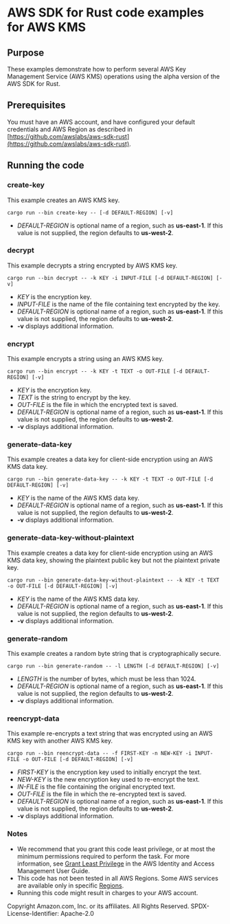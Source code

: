 # AWS SDK for Rust code examples for AWS KMS

## Purpose

These examples demonstrate how to perform several AWS Key Management Service (AWS KMS) operations using the alpha version of the AWS SDK for Rust.

## Prerequisites

You must have an AWS account, and have configured your default credentials and AWS Region as described in [https://github.com/awslabs/aws-sdk-rust](https://github.com/awslabs/aws-sdk-rust).

## Running the code

### create-key

This example creates an AWS KMS key.

`cargo run --bin create-key -- [-d DEFAULT-REGION] [-v]`

- _DEFAULT-REGION_ is optional name of a region, such as __us-east-1__.
  If this value is not supplied, the region defaults to __us-west-2__.

### decrypt

This example decrypts a string encrypted by AWS KMS key.

`cargo run --bin decrypt -- -k KEY -i INPUT-FILE [-d DEFAULT-REGION] [-v]`

- _KEY_ is the encryption key.
- _INPUT-FILE_ is the name of the file containing text encrypted by the key.
- _DEFAULT-REGION_ is optional name of a region, such as __us-east-1__.
  If this value is not supplied, the region defaults to __us-west-2__.
- __-v__ displays additional information.

### encrypt

This example encrypts a string using an AWS KMS key.

`cargo run --bin encrypt -- -k KEY -t TEXT -o OUT-FILE [-d DEFAULT-REGION] [-v]`

- _KEY_ is the encryption key.
- _TEXT_ is the string to encrypt by the key.
- _OUT-FILE_ is the file in which the encrypted text is saved.
- _DEFAULT-REGION_ is optional name of a region, such as __us-east-1__.
  If this value is not supplied, the region defaults to __us-west-2__.
- __-v__ displays additional information.

### generate-data-key

This example creates a data key for client-side encryption using an AWS KMS data key.

`cargo run --bin generate-data-key -- -k KEY -t TEXT -o OUT-FILE [-d DEFAULT-REGION] [-v]`

- _KEY_ is the name of the AWS KMS data key.
- _DEFAULT-REGION_ is optional name of a region, such as __us-east-1__.
  If this value is not supplied, the region defaults to __us-west-2__.
- __-v__ displays additional information.

### generate-data-key-without-plaintext

This example creates a data key for client-side encryption using an AWS KMS data key,
showing the plaintext public key but not the plaintext private key.

`cargo run --bin generate-data-key-without-plaintext -- -k KEY -t TEXT -o OUT-FILE [-d DEFAULT-REGION] [-v]`

- _KEY_ is the name of the AWS KMS data key.
- _DEFAULT-REGION_ is optional name of a region, such as __us-east-1__.
  If this value is not supplied, the region defaults to __us-west-2__.
- __-v__ displays additional information.

### generate-random

This example creates a random byte string that is cryptographically secure.

`cargo run --bin generate-random -- -l LENGTH [-d DEFAULT-REGION] [-v]`

- _LENGTH_ is the number of bytes, which must be less than 1024.
- _DEFAULT-REGION_ is optional name of a region, such as __us-east-1__.
  If this value is not supplied, the region defaults to __us-west-2__.
- __-v__ displays additional information.

### reencrypt-data

This example re-encrypts a text string that was encrypted using an AWS KMS key with another AWS KMS key.

`cargo run --bin reencrypt-data -- -f FIRST-KEY -n NEW-KEY -i INPUT-FILE -o OUT-FILE [-d DEFAULT-REGION] [-v]`

- _FIRST-KEY_ is the encryption key used to initially encrypt the text.
- _NEW-KEY_ is the new encryption key used to re-encrypt the text.
- _IN-FILE_ is the file containing the original encrypted text.
- _OUT-FILE_ is the file in which the re-encrypted text is saved.
- _DEFAULT-REGION_ is optional name of a region, such as __us-east-1__.
  If this value is not supplied, the region defaults to __us-west-2__.
- __-v__ displays additional information.

### Notes

- We recommend that you grant this code least privilege,
  or at most the minimum permissions required to perform the task.
  For more information, see
  [Grant Least Privilege](https://docs.aws.amazon.com/IAM/latest/UserGuide/best-practices.html#grant-least-privilege)
  in the AWS Identity and Access Management User Guide.
- This code has not been tested in all AWS Regions.
  Some AWS services are available only in specific
  [Regions](https://aws.amazon.com/about-aws/global-infrastructure/regional-product-services).
- Running this code might result in charges to your AWS account.

Copyright Amazon.com, Inc. or its affiliates. All Rights Reserved. SPDX-License-Identifier: Apache-2.0
